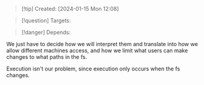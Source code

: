 
>[!tip] Created: [2024-01-15 Mon 12:08]

>[!question] Targets: 

>[!danger] Depends: 

We just have to decide how we will interpret them and translate into how we allow different machines access, and how we limit what users can make changes to what paths in the fs.

Execution isn't our problem, since execution only occurs when the fs changes.